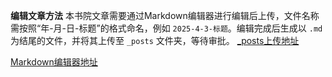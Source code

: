 **编辑文章方法**
本书院文章需要通过Markdown编辑器进行编辑后上传，文件名称需按照“年-月-日-标题”的格式命名，例如 `2025-4-3-标题`。编辑完成后生成以 `.md` 为结尾的文件，并将其上传至 `_posts` 文件夹，等待审批。
[_posts上传地址]([https://](https://github.com/zhishanhouse/zhishanhouse.github.io/tree/main/_posts))

[Markdown编辑器地址](https://markdown.lovejade.cn/)
